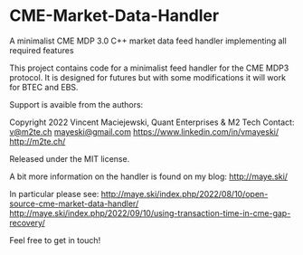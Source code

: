 # CME-Market-Data-Handler
A minimalist CME MDP 3.0 C++ market data feed handler implementing all required features

This project contains code for a minimalist feed handler for the CME MDP3 protocol.
It is designed for futures but with some modifications it will work for BTEC and EBS.

Support is avaible from the authors:

Copyright 2022 Vincent Maciejewski, Quant Enterprises & M2 Tech
Contact:
v@m2te.ch
mayeski@gmail.com
https://www.linkedin.com/in/vmayeski/
http://m2te.ch/

Released under the MIT license.

A bit more information on the handler is found on my blog:
http://maye.ski/

In particular please see:
http://maye.ski/index.php/2022/08/10/open-source-cme-market-data-handler/
http://maye.ski/index.php/2022/09/10/using-transaction-time-in-cme-gap-recovery/

Feel free to get in touch!
